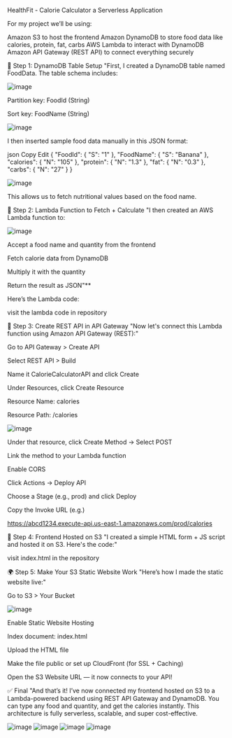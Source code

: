 HealthFit - Calorie Calculator a Serverless Application 

For my project we’ll be using:

Amazon S3 to host the frontend
Amazon DynamoDB to store food data like calories, protein, fat, carbs
AWS Lambda to interact with DynamoDB
Amazon API Gateway (REST API) to connect everything securely



🔶 Step 1: DynamoDB Table Setup
"First, I created a DynamoDB table named FoodData.
The table schema includes:

![image](https://github.com/user-attachments/assets/0a508c85-ee67-44b9-a4cb-604bedeec684)

Partition key: FoodId (String)

Sort key: FoodName (String)

![image](https://github.com/user-attachments/assets/e839f192-f385-4847-958c-17dab1156f23)


I then inserted sample food data manually in this JSON format:

json
Copy
Edit
{
  "FoodId": { "S": "1" },
  "FoodName": { "S": "Banana" },
  "calories": { "N": "105" },
  "protein": { "N": "1.3" },
  "fat": { "N": "0.3" },
  "carbs": { "N": "27" }
}

![image](https://github.com/user-attachments/assets/6d654c63-1657-4149-9c7e-2df47d1f2c0c)

This allows us to fetch nutritional values based on the food name.

🔷 Step 2: Lambda Function to Fetch + Calculate
"I then created an AWS Lambda function to:

![image](https://github.com/user-attachments/assets/20d6544d-ac1e-4417-abdf-2decaa66521a)

Accept a food name and quantity from the frontend

Fetch calorie data from DynamoDB

Multiply it with the quantity

Return the result as JSON"**

Here’s the Lambda code:

visit the lambda code in repository 

🔁 Step 3: Create REST API in API Gateway
"Now let's connect this Lambda function using Amazon API Gateway (REST):"

Go to API Gateway > Create API

Select REST API > Build

Name it CalorieCalculatorAPI and click Create

Under Resources, click Create Resource

Resource Name: calories

Resource Path: /calories

![image](https://github.com/user-attachments/assets/2d16e85d-8f9e-43cc-a085-8ba63b80d226)


Under that resource, click Create Method → Select POST

Link the method to your Lambda function

Enable CORS

Click Actions → Deploy API

Choose a Stage (e.g., prod) and click Deploy

Copy the Invoke URL (e.g.)


https://abcd1234.execute-api.us-east-1.amazonaws.com/prod/calories

🧩 Step 4: Frontend Hosted on S3
"I created a simple HTML form + JS script and hosted it on S3. Here's the code:"

visit index.html in the repository

🌍 Step 5: Make Your S3 Static Website Work
"Here’s how I made the static website live:"

Go to S3 > Your Bucket


![image](https://github.com/user-attachments/assets/071382a2-704f-472b-b055-0f6ebb97ddb1)

Enable Static Website Hosting

Index document: index.html

Upload the HTML file

Make the file public or set up CloudFront (for SSL + Caching)

Open the S3 Website URL — it now connects to your API!

✅ Final 
"And that’s it! I’ve now connected my frontend hosted on S3 to a Lambda-powered backend using REST API Gateway and DynamoDB. You can type any food and quantity, and get the calories instantly.
This architecture is fully serverless, scalable, and super cost-effective.

![image](https://github.com/user-attachments/assets/66e88d1a-997b-42e6-bb17-78afc00ede47)
![image](https://github.com/user-attachments/assets/aaef67da-86c9-43b5-ad62-a7cf011301c7)
![image](https://github.com/user-attachments/assets/461c1e84-4b32-4828-9e26-6cb02114baf6)
![image](https://github.com/user-attachments/assets/b88e733a-d901-4b88-92bc-f3ea8be0fbe3)





